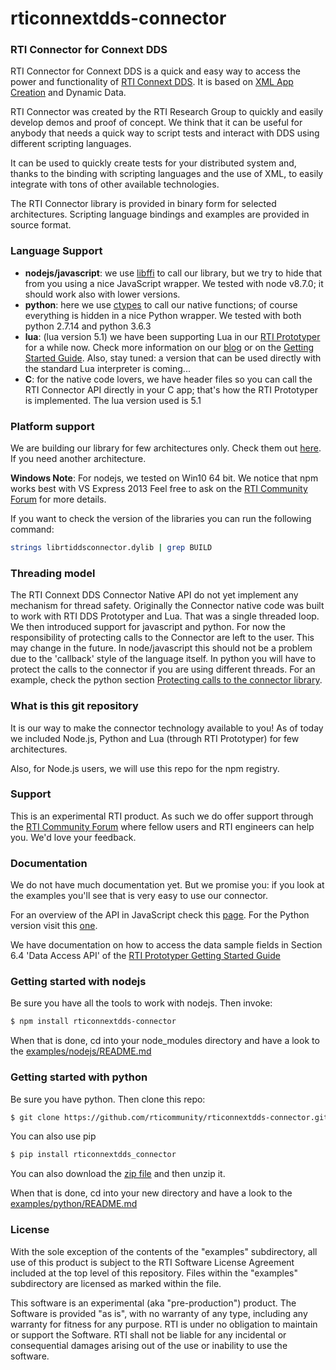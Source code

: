 rticonnextdds-connector
=======

### RTI Connector for Connext DDS
RTI Connector for Connext DDS is a quick and easy way to access the power and
functionality of [RTI Connext DDS](http://www.rti.com/products/index.html).
It is based on [XML App Creation](https://community.rti.com/rti-doc/510/ndds.5.1.0/doc/pdf/RTI_CoreLibrariesAndUtilities_XML_AppCreation_GettingStarted.pdf) and Dynamic Data.

RTI Connector was created by the RTI Research Group to quickly and easily develop demos
and proof of concept. We think that it can be useful for anybody that needs
a quick way to script tests and interact with DDS using different scripting languages.

It can be used to quickly create tests for your distributed system and, thanks
to the binding with scripting languages and the use of XML, to easily integrate
with tons of other available technologies.

The RTI Connector library is provided in binary form for selected architectures. Scripting language bindings and examples are provided in source format.

### Language Support

 * **nodejs/javascript**: we use [libffi](https://github.com/node-ffi/node-ffi) to call our library, but we try to hide
that from you using a nice JavaScript wrapper. We tested with node v8.7.0; it should work also with lower versions.
 * **python**: here we use [ctypes](https://docs.python.org/2/library/ctypes.html) to call our native functions; of course everything is hidden in a nice Python wrapper. We tested with both python 2.7.14 and python 3.6.3
 * **lua**: (lua version 5.1) we have been supporting Lua in our [RTI Prototyper](https://community.rti.com/downloads/experimental/rti-prototyper-with-lua) for a while now.
Check more information on our [blog](http://blogs.rti.com/tag/lua/) or on the [Getting Started Guide](https://community.rti.com/rti-doc/510/ndds.5.1.0/doc/pdf/RTI_CoreLibrariesAndUtilities_Prototyper_GettingStarted.pdf). Also, stay tuned: a version that can be used directly with the standard Lua interpreter is coming...
 * **C**: for the native code lovers, we have header files so you can call the RTI Connector API directly in your C app; that's how the RTI Prototyper is implemented. The lua version used is 5.1

### Platform support
We are building our library for few architectures only. Check them out [here](https://github.com/rticommunity/rticonnextdds-connector/tree/master/lib). If you need another architecture.

**Windows Note**: For nodejs, we tested on Win10 64 bit. We notice that npm works best with VS Express 2013
Feel free to ask on the [RTI Community Forum](https://community.rti.com/forums/technical-questions) for more details.

If you want to check the version of the libraries you can run the following command:

``` bash
strings librtiddsconnector.dylib | grep BUILD
```

### Threading model
The RTI Connext DDS Connector Native API do not yet implement any mechanism for thread safety. Originally the Connector native code was built to work with RTI DDS Prototyper and Lua. That was a single threaded loop. We then introduced support for javascript and python. For now the responsibility of protecting calls to the Connector are left to the user. This may change in the future.
In node/javascript this should not be a problem due to the 'callback' style of the language itself.
In python you will have to protect the calls to the connector if you are using different threads. For an example, check the python section [Protecting calls to the connector library](https://github.com/rticommunity/rticonnextdds-connector/tree/master/examples/python#protecting-calls-to-the-connector-library).

### What is this git repository
It is our way to make the connector technology available to you!
As of today we included Node.js, Python and Lua (through RTI Prototyper) for few
architectures.

Also, for Node.js users, we will use this repo for the npm registry.

### Support
This is an experimental RTI product. As such we do offer support through the [RTI Community Forum](https://community.rti.com/forums/technical-questions) where fellow users and RTI engineers can help you.
We'd love your feedback.

### Documentation
We do not have much documentation yet. But we promise you: if you look at the
examples you'll see that is very easy to use our connector.

For an overview of the API in JavaScript check this [page](examples/nodejs/README.md). For the Python version visit this [one](examples/python/README.md).

We have documentation on how to access the data sample fields in Section 6.4 'Data Access API' of the
[RTI Prototyper Getting Started Guide](https://community.rti.com/rti-doc/510/ndds.5.1.0/doc/pdf/RTI_CoreLibrariesAndUtilities_Prototyper_GettingStarted.pdf)  

### Getting started with nodejs
Be sure you have all the tools to work with nodejs. Then invoke:

``` bash
$ npm install rticonnextdds-connector
```

When that is done, cd into your node_modules directory and have a look to the [examples/nodejs/README.md](examples/nodejs/README.md)
### Getting started with python
Be sure you have python. Then clone this repo:

``` bash
$ git clone https://github.com/rticommunity/rticonnextdds-connector.git
```

You can also use pip

``` bash
$ pip install rticonnextdds_connector
```

You can also download the [zip file](https://github.com/rticommunity/rticonnextdds-connector/archive/master.zip)
and then unzip it.

When that is done, cd into your new directory and have a look to the [examples/python/README.md](examples/python/README.md)

### License
With the sole exception of the contents of the "examples" subdirectory, all use of this product is subject to the RTI Software License Agreement included at the top level of this repository. Files within the "examples" subdirectory are licensed as marked within the file.

This software is an experimental (aka "pre-production") product. The Software is provided "as is", with no warranty of any type, including any warranty for fitness for any purpose. RTI is under no obligation to maintain or support the Software. RTI shall not be liable for any incidental or consequential damages arising out of the use or inability to use the software.
